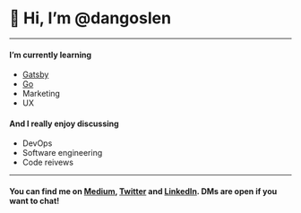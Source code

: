 # 👋 Hi, I’m @dangoslen

---
#### I’m currently learning
  - [Gatsby](gatsby.js)
  - [Go](golang.org)
  - Marketing
  - UX

#### And I really enjoy discussing
  - DevOps
  - Software engineering
  - Code reivews

---

#### You can find me on [Medium](https://dangoslen.medium.com/), [Twitter](https://twitter.com/@dangoslen) and [LinkedIn](https://linkedin.com/in/dangoslen). DMs are open if you want to chat!

<!---
dangoslen/dangoslen is a ✨ special ✨ repository because its `README.md` (this file) appears on your GitHub profile.
You can click the Preview link to take a look at your changes.
--->
